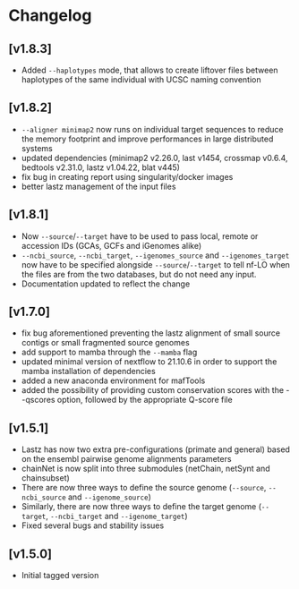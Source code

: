 # Changelog

## [v1.8.3]
- Added `--haplotypes` mode, that allows to create liftover files between haplotypes of the same individual with UCSC naming convention 

## [v1.8.2]
- `--aligner minimap2` now runs on individual target sequences to reduce the memory footprint and improve performances in large distributed systems
- updated dependencies (minimap2 v2.26.0, last v1454, crossmap v0.6.4, bedtools v2.31.0, lastz v1.04.22, blat v445)
- fix bug in creating report using singularity/docker images
- better lastz management of the input files

## [v1.8.1]
- Now `--source`/`--target` have to be used to pass local, remote or accession IDs (GCAs, GCFs and iGenomes alike)
- `--ncbi_source`, `--ncbi_target`, `--igenomes_source` and `--igenomes_target` now have to be specified alongside `--source`/`--target` to tell nf-LO when the files are from the two databases, but do not need any input.
- Documentation updated to reflect the change

## [v1.7.0]
- fix bug aforementioned preventing the lastz alignment of small source contigs or small fragmented source genomes
- add support to mamba through the `--mamba` flag
- updated minimal version of nextflow to 21.10.6 in order to support the mamba installation of dependencies
- added a new anaconda environment for mafTools
- added the possibility of providing custom conservation scores with the --qscores option, followed by the appropriate Q-score file

## [v1.5.1]
- Lastz has now two extra pre-configurations (primate and general) based on the ensembl pairwise genome alignments parameters
- chainNet is now split into three submodules (netChain, netSynt and chainsubset)
- There are now three ways to define the source genome (`--source`, `--ncbi_source` and `--igenome_source`)
- Similarly, there are now three ways to define the target genome (`--target`, `--ncbi_target` and `--igenome_target`)
- Fixed several bugs and stability issues

## [v1.5.0]
- Initial tagged version